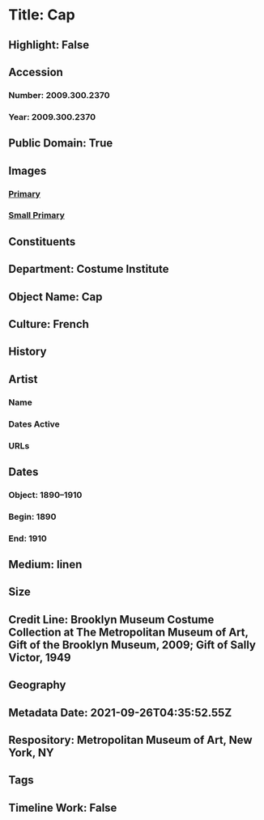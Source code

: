 # Title: Cap
## Highlight: False
## Accession
### Number: 2009.300.2370
### Year: 2009.300.2370
## Public Domain: True
## Images
### [Primary](https://images.metmuseum.org/CRDImages/ci/original/49.221.2_CP4.jpg)
### [Small Primary](https://images.metmuseum.org/CRDImages/ci/web-large/49.221.2_CP4.jpg)
## Constituents
## Department: Costume Institute
## Object Name: Cap
## Culture: French
## History
## Artist
### Name
### Dates Active
### URLs
## Dates
### Object: 1890–1910
### Begin: 1890
### End: 1910
## Medium: linen
## Size
## Credit Line: Brooklyn Museum Costume Collection at The Metropolitan Museum of Art, Gift of the Brooklyn Museum, 2009; Gift of Sally Victor, 1949
## Geography
## Metadata Date: 2021-09-26T04:35:52.55Z
## Respository: Metropolitan Museum of Art, New York, NY
## Tags
## Timeline Work: False